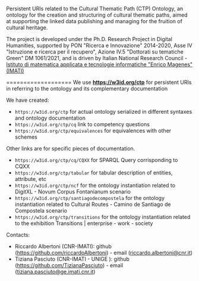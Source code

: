Persistent URIs related to the Cultural Thematic Path (CTP) Ontology, an ontology for the creation and structuring of cultural thematic paths, aimed at supporting the linked data publishing and managing for the fruition of cultural heritage.

The project is developed under the Ph.D. Research Project in Digital Humanities, supported by PON "Ricerca e Innovazione" 2014-2020, Asse IV "Istruzione e ricerca per il recupero", Azione IV.5 "Dottorati su tematiche Green" DM 1061/2021, and is driven by Italian National Research Council - [Istituto di matematica applicata e tecnologie informatiche "Enrico Magenes" (IMATI)](https://www.cnr.it/en/istituto/050/)

===================
We use **https://w3id.org/ctp** for persistent URIs in referring to the ontology and its complementary documentation

We have created:
+  `https://w3id.org/ctp` for actual ontology serialized in different syntaxes and ontology documentation
+  `https://w3id.org/ctp/cq` link to competency questions
+  `https://w3id.org/ctp/equivalences` for equivalences with other schemes

Other links are for specific pieces of documentation.
+ `https://w3id.org/ctp/cq/CQXX` for SPARQL Query corrisponding to CQXX
+ `https://w3id.org/ctp/tabular` for tabular description of entities, attribute, etc
+ `https://w3id.org/ctp/ncf` for the ontology instantiation related to DigitXL - Novum Corpus Fontanianum scenario
+ `https://w3id.org/ctp/santiagodecompostela` for the ontology instantiation related to Cultural Routes - Camino de Santiago de Compostela scenario
+ `https://w3id.org/ctp/transitions` for the ontology instantiation related to the exhibition Transitions | enterprise - work - society

  

Contacts:
+ Riccardo Albertoni (CNR-IMATI): github (https://github.com/riccardoAlbertoni) - email (riccardo.albertoni@cnr.it)
+ Tiziana Pasciuto (CNR-IMATI - UNIGE ): github (https://github.com/TizianaPasciuto) - email (tiziana.pasciuto@ge.imati.cnr.it)